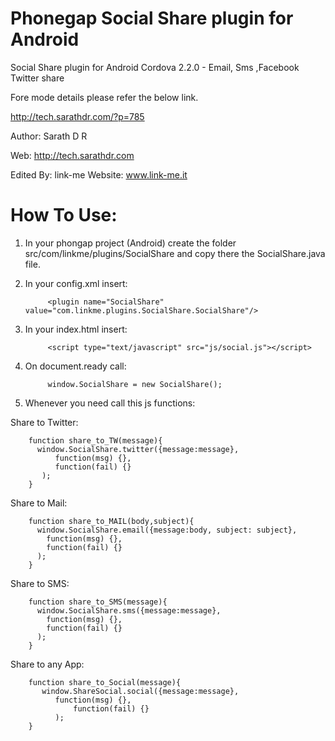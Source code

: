 Phonegap Social Share plugin for Android
========================================

Social Share plugin for Android Cordova 2.2.0 - Email, Sms ,Facebook Twitter share

Fore mode details please refer the below link. 

http://tech.sarathdr.com/?p=785


Author: Sarath D R

Web: http://tech.sarathdr.com 


Edited By: link-me 
Website: www.link-me.it

How To Use:
========================================

1. In your phongap project (Android) create the folder src/com/linkme/plugins/SocialShare and copy there the SocialShare.java file.

2. In your config.xml insert:   

            <plugin name="SocialShare" value="com.linkme.plugins.SocialShare.SocialShare"/>

3. In your index.html insert:

            <script type="text/javascript" src="js/social.js"></script>

4. On document.ready call:

            window.SocialShare = new SocialShare(); 

5. Whenever you need call this js functions:

Share to Twitter:

        function share_to_TW(message){
          window.SocialShare.twitter({message:message},
              function(msg) {},
      	      function(fail) {}
	       );  
        }

Share to Mail:

        function share_to_MAIL(body,subject){
          window.SocialShare.email({message:body, subject: subject},
            function(msg) {},
            function(fail) {}
          );
        }

Share to SMS:

        function share_to_SMS(message){
          window.SocialShare.sms({message:message},
            function(msg) {},
            function(fail) {}
          );
        }

Share to any App:

        function share_to_Social(message){
           window.ShareSocial.social({message:message},
      	      function(msg) {},
	    	      function(fail) {}
	          );           
        }
